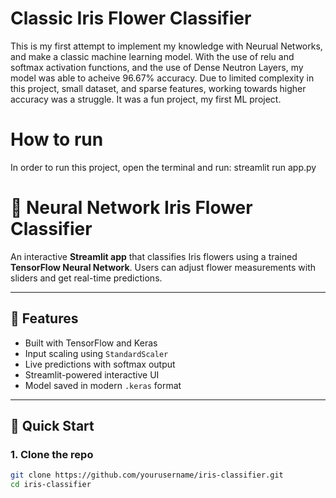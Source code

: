 # Classic Iris Flower Classifier
This is my first attempt to implement my knowledge with Neurual Networks, and make a classic machine learning model. With the use of relu and softmax activation functions, and the use of Dense Neutron Layers, my model was able to acheive 96.67% accuracy. Due to limited complexity in this project, small dataset, and sparse features, working towards higher accuracy was a struggle. It was a fun project, my first ML project.

# How to run
In order to run this project, open the terminal and run:
  streamlit run app.py

# 🌼 Neural Network Iris Flower Classifier

An interactive **Streamlit app** that classifies Iris flowers using a trained **TensorFlow Neural Network**. Users can adjust flower measurements with sliders and get real-time predictions.

---

## 📌 Features

- Built with TensorFlow and Keras
- Input scaling using `StandardScaler`
- Live predictions with softmax output
- Streamlit-powered interactive UI
- Model saved in modern `.keras` format

---

## 🚀 Quick Start

### 1. Clone the repo

```bash
git clone https://github.com/yourusername/iris-classifier.git
cd iris-classifier
